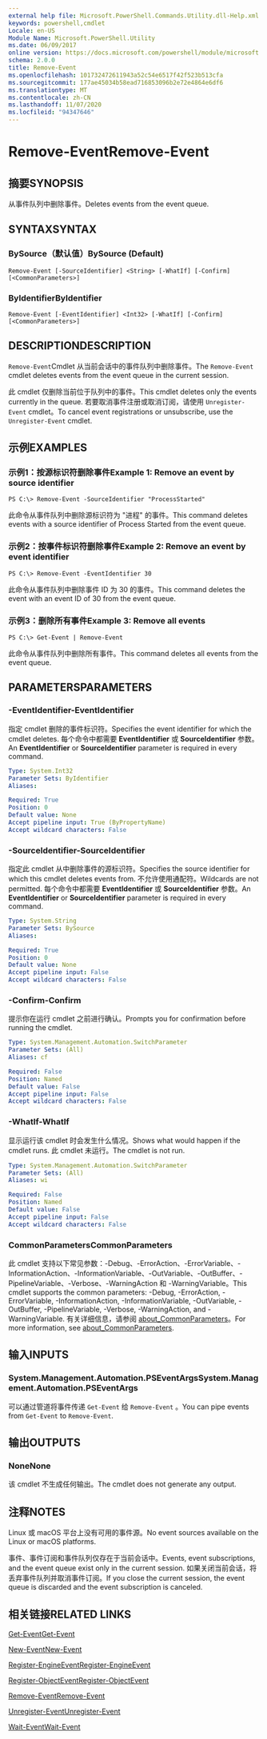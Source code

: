 ```yaml
---
external help file: Microsoft.PowerShell.Commands.Utility.dll-Help.xml
keywords: powershell,cmdlet
Locale: en-US
Module Name: Microsoft.PowerShell.Utility
ms.date: 06/09/2017
online version: https://docs.microsoft.com/powershell/module/microsoft.powershell.utility/remove-event?view=powershell-7.1&WT.mc_id=ps-gethelp
schema: 2.0.0
title: Remove-Event
ms.openlocfilehash: 101732472611943a52c54e6517f42f523b513cfa
ms.sourcegitcommit: 177ae45034b58ead716853096b2e72e4864e6df6
ms.translationtype: MT
ms.contentlocale: zh-CN
ms.lasthandoff: 11/07/2020
ms.locfileid: "94347646"
---
```

# <span data-ttu-id="aec31-103">Remove-Event</span><span class="sxs-lookup"><span data-stu-id="aec31-103">Remove-Event</span></span>

## <span data-ttu-id="aec31-104">摘要</span><span class="sxs-lookup"><span data-stu-id="aec31-104">SYNOPSIS</span></span>
<span data-ttu-id="aec31-105">从事件队列中删除事件。</span><span class="sxs-lookup"><span data-stu-id="aec31-105">Deletes events from the event queue.</span></span>

## <span data-ttu-id="aec31-106">SYNTAX</span><span class="sxs-lookup"><span data-stu-id="aec31-106">SYNTAX</span></span>

### <span data-ttu-id="aec31-107">BySource（默认值）</span><span class="sxs-lookup"><span data-stu-id="aec31-107">BySource (Default)</span></span>

```
Remove-Event [-SourceIdentifier] <String> [-WhatIf] [-Confirm] [<CommonParameters>]
```

### <span data-ttu-id="aec31-108">ByIdentifier</span><span class="sxs-lookup"><span data-stu-id="aec31-108">ByIdentifier</span></span>

```
Remove-Event [-EventIdentifier] <Int32> [-WhatIf] [-Confirm] [<CommonParameters>]
```

## <span data-ttu-id="aec31-109">DESCRIPTION</span><span class="sxs-lookup"><span data-stu-id="aec31-109">DESCRIPTION</span></span>

<span data-ttu-id="aec31-110">`Remove-Event`Cmdlet 从当前会话中的事件队列中删除事件。</span><span class="sxs-lookup"><span data-stu-id="aec31-110">The `Remove-Event` cmdlet deletes events from the event queue in the current session.</span></span>

<span data-ttu-id="aec31-111">此 cmdlet 仅删除当前位于队列中的事件。</span><span class="sxs-lookup"><span data-stu-id="aec31-111">This cmdlet deletes only the events currently in the queue.</span></span> <span data-ttu-id="aec31-112">若要取消事件注册或取消订阅，请使用 `Unregister-Event` cmdlet。</span><span class="sxs-lookup"><span data-stu-id="aec31-112">To cancel event registrations or unsubscribe, use the `Unregister-Event` cmdlet.</span></span>

## <span data-ttu-id="aec31-113">示例</span><span class="sxs-lookup"><span data-stu-id="aec31-113">EXAMPLES</span></span>

### <span data-ttu-id="aec31-114">示例1：按源标识符删除事件</span><span class="sxs-lookup"><span data-stu-id="aec31-114">Example 1: Remove an event by source identifier</span></span>

```
PS C:\> Remove-Event -SourceIdentifier "ProcessStarted"
```

<span data-ttu-id="aec31-115">此命令从事件队列中删除源标识符为 "进程" 的事件。</span><span class="sxs-lookup"><span data-stu-id="aec31-115">This command deletes events with a source identifier of Process Started from the event queue.</span></span>

### <span data-ttu-id="aec31-116">示例2：按事件标识符删除事件</span><span class="sxs-lookup"><span data-stu-id="aec31-116">Example 2: Remove an event by event identifier</span></span>

```
PS C:\> Remove-Event -EventIdentifier 30
```

<span data-ttu-id="aec31-117">此命令从事件队列中删除事件 ID 为 30 的事件。</span><span class="sxs-lookup"><span data-stu-id="aec31-117">This command deletes the event with an event ID of 30 from the event queue.</span></span>

### <span data-ttu-id="aec31-118">示例3：删除所有事件</span><span class="sxs-lookup"><span data-stu-id="aec31-118">Example 3: Remove all events</span></span>

```
PS C:\> Get-Event | Remove-Event
```

<span data-ttu-id="aec31-119">此命令从事件队列中删除所有事件。</span><span class="sxs-lookup"><span data-stu-id="aec31-119">This command deletes all events from the event queue.</span></span>

## <span data-ttu-id="aec31-120">PARAMETERS</span><span class="sxs-lookup"><span data-stu-id="aec31-120">PARAMETERS</span></span>

### <span data-ttu-id="aec31-121">-EventIdentifier</span><span class="sxs-lookup"><span data-stu-id="aec31-121">-EventIdentifier</span></span>

<span data-ttu-id="aec31-122">指定 cmdlet 删除的事件标识符。</span><span class="sxs-lookup"><span data-stu-id="aec31-122">Specifies the event identifier for which the cmdlet deletes.</span></span> <span data-ttu-id="aec31-123">每个命令中都需要 **EventIdentifier** 或 **SourceIdentifier** 参数。</span><span class="sxs-lookup"><span data-stu-id="aec31-123">An **EventIdentifier** or **SourceIdentifier** parameter is required in every command.</span></span>

```yaml
Type: System.Int32
Parameter Sets: ByIdentifier
Aliases:

Required: True
Position: 0
Default value: None
Accept pipeline input: True (ByPropertyName)
Accept wildcard characters: False
```

### <span data-ttu-id="aec31-124">-SourceIdentifier</span><span class="sxs-lookup"><span data-stu-id="aec31-124">-SourceIdentifier</span></span>

<span data-ttu-id="aec31-125">指定此 cmdlet 从中删除事件的源标识符。</span><span class="sxs-lookup"><span data-stu-id="aec31-125">Specifies the source identifier for which this cmdlet deletes events from.</span></span> <span data-ttu-id="aec31-126">不允许使用通配符。</span><span class="sxs-lookup"><span data-stu-id="aec31-126">Wildcards are not permitted.</span></span> <span data-ttu-id="aec31-127">每个命令中都需要 **EventIdentifier** 或 **SourceIdentifier** 参数。</span><span class="sxs-lookup"><span data-stu-id="aec31-127">An **EventIdentifier** or **SourceIdentifier** parameter is required in every command.</span></span>

```yaml
Type: System.String
Parameter Sets: BySource
Aliases:

Required: True
Position: 0
Default value: None
Accept pipeline input: False
Accept wildcard characters: False
```

### <span data-ttu-id="aec31-128">-Confirm</span><span class="sxs-lookup"><span data-stu-id="aec31-128">-Confirm</span></span>

<span data-ttu-id="aec31-129">提示你在运行 cmdlet 之前进行确认。</span><span class="sxs-lookup"><span data-stu-id="aec31-129">Prompts you for confirmation before running the cmdlet.</span></span>

```yaml
Type: System.Management.Automation.SwitchParameter
Parameter Sets: (All)
Aliases: cf

Required: False
Position: Named
Default value: False
Accept pipeline input: False
Accept wildcard characters: False
```

### <span data-ttu-id="aec31-130">-WhatIf</span><span class="sxs-lookup"><span data-stu-id="aec31-130">-WhatIf</span></span>

<span data-ttu-id="aec31-131">显示运行该 cmdlet 时会发生什么情况。</span><span class="sxs-lookup"><span data-stu-id="aec31-131">Shows what would happen if the cmdlet runs.</span></span> <span data-ttu-id="aec31-132">此 cmdlet 未运行。</span><span class="sxs-lookup"><span data-stu-id="aec31-132">The cmdlet is not run.</span></span>

```yaml
Type: System.Management.Automation.SwitchParameter
Parameter Sets: (All)
Aliases: wi

Required: False
Position: Named
Default value: False
Accept pipeline input: False
Accept wildcard characters: False
```

### <span data-ttu-id="aec31-133">CommonParameters</span><span class="sxs-lookup"><span data-stu-id="aec31-133">CommonParameters</span></span>

<span data-ttu-id="aec31-134">此 cmdlet 支持以下常见参数：-Debug、-ErrorAction、-ErrorVariable、-InformationAction、-InformationVariable、-OutVariable、-OutBuffer、-PipelineVariable、-Verbose、-WarningAction 和 -WarningVariable。</span><span class="sxs-lookup"><span data-stu-id="aec31-134">This cmdlet supports the common parameters: -Debug, -ErrorAction, -ErrorVariable, -InformationAction, -InformationVariable, -OutVariable, -OutBuffer, -PipelineVariable, -Verbose, -WarningAction, and -WarningVariable.</span></span> <span data-ttu-id="aec31-135">有关详细信息，请参阅 [about_CommonParameters](https://go.microsoft.com/fwlink/?LinkID=113216)。</span><span class="sxs-lookup"><span data-stu-id="aec31-135">For more information, see [about_CommonParameters](https://go.microsoft.com/fwlink/?LinkID=113216).</span></span>

## <span data-ttu-id="aec31-136">输入</span><span class="sxs-lookup"><span data-stu-id="aec31-136">INPUTS</span></span>

### <span data-ttu-id="aec31-137">System.Management.Automation.PSEventArgs</span><span class="sxs-lookup"><span data-stu-id="aec31-137">System.Management.Automation.PSEventArgs</span></span>

<span data-ttu-id="aec31-138">可以通过管道将事件传递 `Get-Event` 给 `Remove-Event` 。</span><span class="sxs-lookup"><span data-stu-id="aec31-138">You can pipe events from `Get-Event` to `Remove-Event`.</span></span>

## <span data-ttu-id="aec31-139">输出</span><span class="sxs-lookup"><span data-stu-id="aec31-139">OUTPUTS</span></span>

### <span data-ttu-id="aec31-140">None</span><span class="sxs-lookup"><span data-stu-id="aec31-140">None</span></span>

<span data-ttu-id="aec31-141">该 cmdlet 不生成任何输出。</span><span class="sxs-lookup"><span data-stu-id="aec31-141">The cmdlet does not generate any output.</span></span>

## <span data-ttu-id="aec31-142">注释</span><span class="sxs-lookup"><span data-stu-id="aec31-142">NOTES</span></span>

<span data-ttu-id="aec31-143">Linux 或 macOS 平台上没有可用的事件源。</span><span class="sxs-lookup"><span data-stu-id="aec31-143">No event sources available on the Linux or macOS platforms.</span></span>

<span data-ttu-id="aec31-144">事件、事件订阅和事件队列仅存在于当前会话中。</span><span class="sxs-lookup"><span data-stu-id="aec31-144">Events, event subscriptions, and the event queue exist only in the current session.</span></span> <span data-ttu-id="aec31-145">如果关闭当前会话，将丢弃事件队列并取消事件订阅。</span><span class="sxs-lookup"><span data-stu-id="aec31-145">If you close the current session, the event queue is discarded and the event subscription is canceled.</span></span>

## <span data-ttu-id="aec31-146">相关链接</span><span class="sxs-lookup"><span data-stu-id="aec31-146">RELATED LINKS</span></span>

[<span data-ttu-id="aec31-147">Get-Event</span><span class="sxs-lookup"><span data-stu-id="aec31-147">Get-Event</span></span>](Get-Event.md)

[<span data-ttu-id="aec31-148">New-Event</span><span class="sxs-lookup"><span data-stu-id="aec31-148">New-Event</span></span>](New-Event.md)

[<span data-ttu-id="aec31-149">Register-EngineEvent</span><span class="sxs-lookup"><span data-stu-id="aec31-149">Register-EngineEvent</span></span>](Register-EngineEvent.md)

[<span data-ttu-id="aec31-150">Register-ObjectEvent</span><span class="sxs-lookup"><span data-stu-id="aec31-150">Register-ObjectEvent</span></span>](Register-ObjectEvent.md)

[<span data-ttu-id="aec31-151">Remove-Event</span><span class="sxs-lookup"><span data-stu-id="aec31-151">Remove-Event</span></span>](Remove-Event.md)

[<span data-ttu-id="aec31-152">Unregister-Event</span><span class="sxs-lookup"><span data-stu-id="aec31-152">Unregister-Event</span></span>](Unregister-Event.md)

[<span data-ttu-id="aec31-153">Wait-Event</span><span class="sxs-lookup"><span data-stu-id="aec31-153">Wait-Event</span></span>](Wait-Event.md)
